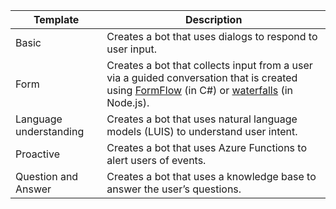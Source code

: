 | Template | Description |
|----|----|
| Basic | Creates a bot that uses dialogs to respond to user input. |
| Form | Creates a bot that collects input from a user via a guided conversation that is created using [FormFlow](~/dotnet/formflow.md) (in C#) or [waterfalls](~/nodejs/prompts.md) (in Node.js). |
| Language understanding | Creates a bot that uses natural language models (LUIS) to understand user intent. |
| Proactive | Creates a bot that uses Azure Functions to alert users of events. |
| Question and Answer | Creates a bot that uses a knowledge base to answer the user’s questions. |